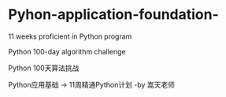 # Pyhon-application-foundation-

11 weeks proficient in Python program

Python 100-day algorithm challenge

Python 100天算法挑战

Python应用基础 -> 11周精通Python计划 -by 嵩天老师
